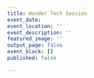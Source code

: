 ```yaml
---
title: Wunder Tech Session
event_date: 
event_location: ''
event_description: ''
featured_image: ''
output_page: false
event_block: []
published: false

---
```

